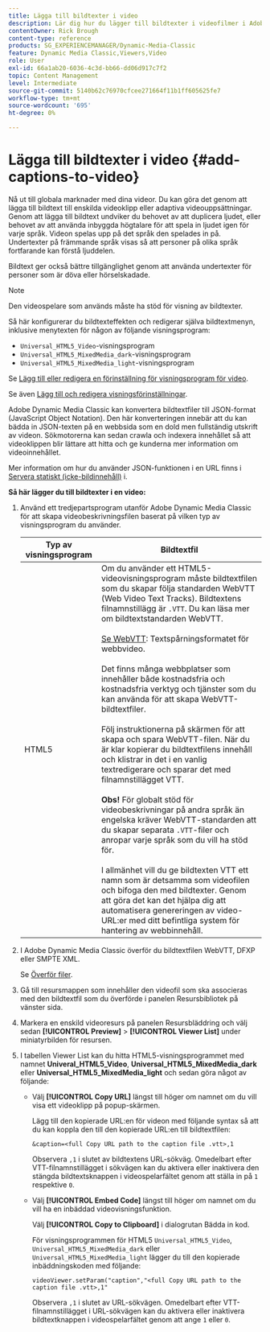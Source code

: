 ```yaml
---
title: Lägga till bildtexter i video
description: Lär dig hur du lägger till bildtexter i videofilmer i Adobe Dynamic Media Classic.
contentOwner: Rick Brough
content-type: reference
products: SG_EXPERIENCEMANAGER/Dynamic-Media-Classic
feature: Dynamic Media Classic,Viewers,Video
role: User
exl-id: 66a1ab20-6036-4c3d-bb66-dd06d917c7f2
topic: Content Management
level: Intermediate
source-git-commit: 5140b62c76970cfcee271664f11b1ff605625fe7
workflow-type: tm+mt
source-wordcount: '695'
ht-degree: 0%

---
```


# Lägga till bildtexter i video {#add-captions-to-video}

Nå ut till globala marknader med dina videor. Du kan göra det genom att lägga till bildtext till enskilda videoklipp eller adaptiva videouppsättningar. Genom att lägga till bildtext undviker du behovet av att duplicera ljudet, eller behovet av att använda inbyggda högtalare för att spela in ljudet igen för varje språk. Videon spelas upp på det språk den spelades in på. Undertexter på främmande språk visas så att personer på olika språk fortfarande kan förstå ljuddelen.

Bildtext ger också bättre tillgänglighet genom att använda undertexter för personer som är döva eller hörselskadade.

>[!NOTE]
>
>Den videospelare som används måste ha stöd för visning av bildtexter.

Så här konfigurerar du bildtexteffekten och redigerar själva bildtextmenyn, inklusive menytexten för någon av följande visningsprogram:

* `Universal_HTML5_Video`-visningsprogram
* `Universal_HTML5_MixedMedia_dark`-visningsprogram
* `Universal_HTML5_MixedMedia_light`-visningsprogram

Se [Lägg till eller redigera en förinställning för visningsprogram för video](previewing-videos-video-viewer.md#adding_or_editing_a_video_viewer_preset).

Se även [Lägg till och redigera visningsförinställningar](application-setup.md#adding_and_editing_viewer_presets).

Adobe Dynamic Media Classic kan konvertera bildtextfiler till JSON-format (JavaScript Object Notation). Den här konverteringen innebär att du kan bädda in JSON-texten på en webbsida som en dold men fullständig utskrift av videon. Sökmotorerna kan sedan crawla och indexera innehållet så att videoklippen blir lättare att hitta och ge kunderna mer information om videoinnehållet.

Mer information om hur du använder JSON-funktionen i en URL finns i [Servera statiskt (icke-bildinnehåll)](https://experienceleague.adobe.com/sv/docs/dynamic-media-developer-resources/image-serving-api/image-serving-api/c-serving-static-nonimage-contents#image-serving-api) i.

**Så här lägger du till bildtexter i en video:**

1. Använd ett tredjepartsprogram utanför Adobe Dynamic Media Classic för att skapa videobeskrivningsfilen baserat på vilken typ av visningsprogram du använder.

   | Typ av visningsprogram | Bildtextfil |
   |--- |--- |
   | HTML5 | Om du använder ett HTML5-videovisningsprogram måste bildtextfilen som du skapar följa standarden WebVTT (Web Video Text Tracks). Bildtextens filnamnstillägg är `.VTT`. Du kan läsa mer om bildtextstandarden WebVTT.<br><br>[Se WebVTT](https://w3c.github.io/webvtt/): Textspårningsformatet för webbvideo. <br><br>Det finns många webbplatser som innehåller både kostnadsfria och kostnadsfria verktyg och tjänster som du kan använda för att skapa WebVTT-bildtextfiler. <br><br>Följ instruktionerna på skärmen för att skapa och spara WebVTT-filen. När du är klar kopierar du bildtextfilens innehåll och klistrar in det i en vanlig textredigerare och sparar det med filnamnstillägget VTT. <br><br><b>Obs!</b> För globalt stöd för videobeskrivningar på andra språk än engelska kräver WebVTT-standarden att du skapar separata `.VTT`-filer och anropar varje språk som du vill ha stöd för. <br><br>I allmänhet vill du ge bildtexten VTT ett namn som är detsamma som videofilen och bifoga den med bildtexter. Genom att göra det kan det hjälpa dig att automatisera genereringen av video-URL:er med ditt befintliga system för hantering av webbinnehåll. |

1. I Adobe Dynamic Media Classic överför du bildtextfilen WebVTT, DFXP eller SMPTE XML.

   Se [Överför filer](uploading-files.md#uploading_files).

1. Gå till resursmappen som innehåller den videofil som ska associeras med den bildtextfil som du överförde i panelen Resursbibliotek på vänster sida.
1. Markera en enskild videoresurs på panelen Resursbläddring och välj sedan **[!UICONTROL Preview]** > **[!UICONTROL Viewer List]** under miniatyrbilden för resursen.
1. I tabellen Viewer List kan du hitta HTML5-visningsprogrammet med namnet **Univeral_HTML5_Video**, **Universal_HTML5_MixedMedia_dark** eller **Universal_HTML5_MixedMedia_light** och sedan göra något av följande:

   * Välj **[!UICONTROL Copy URL]** längst till höger om namnet om du vill visa ett videoklipp på popup-skärmen.

     Lägg till den kopierade URL:en för videon med följande syntax så att du kan koppla den till den kopierade URL:en till bildtextfilen:

     `&caption=<full Copy URL path to the caption file .vtt>,1`

     Observera `,1` i slutet av bildtextens URL-sökväg. Omedelbart efter VTT-filnamnstillägget i sökvägen kan du aktivera eller inaktivera den stängda bildtextsknappen i videospelarfältet genom att ställa in på `1` respektive `0`.

   * Välj **[!UICONTROL Embed Code]** längst till höger om namnet om du vill ha en inbäddad videovisningsfunktion.

     Välj **[!UICONTROL Copy to Clipboard]** i dialogrutan Bädda in kod.

     För visningsprogrammen för HTML5 `Universal_HTML5_Video`, `Universal_HTML5_MixedMedia_dark` eller `Universal_HTML5_MixedMedia_light` lägger du till den kopierade inbäddningskoden med följande:

     `videoViewer.setParam("caption","<full Copy URL path to the caption file .vtt>,1"`

     Observera `,1` i slutet av URL-sökvägen. Omedelbart efter VTT-filnamnstillägget i URL-sökvägen kan du aktivera eller inaktivera bildtextknappen i videospelarfältet genom att ange `1` eller `0`.
